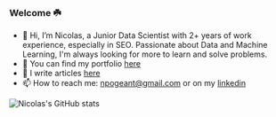 ### Welcome ☘️

- 👋 Hi, I’m Nicolas, a Junior Data Scientist with 2+ years of work experience, especially in SEO. Passionate about Data and Machine Learning, I'm always looking for more to learn and solve problems.
- 🔭 You can find my portfolio [here](npogeant.com)
- 🌱 I write articles [here](https://npogeant.medium.com/)
- 📫 How to reach me: npogeant@gmail.com or on my [linkedin](https://www.linkedin.com/in/nicolaspogeant/)

![Nicolas's GitHub stats](https://github-readme-stats.vercel.app/api?username=npogeant&show_icons=true&hide=contribs,prs)
